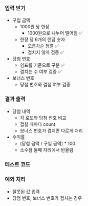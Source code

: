 ### 입력 받기
- 구입 금액
    - 1000원 당 한장
        - 1000원으로 나누어 떨어짐 ✅
    - 한장 당 6개의 랜덤 숫자
        - 오름차순 정렬 ✅
        - 겹치지 않게 검증 ✅
- 당첨 번호
    - 쉼표를 기준으로 구분 ✅
    - 겹치는 수 여부 검증 ✅
- 보너스 번호
    - 당첨 번호와 겹침 여부 검증
### 결과 출력
- 당첨 내역
    - 각 로또와 당첨 번호 비교
    - 겹칠 때마다 count
    - 보너스 번호가 겹치면 다르게 처리
- 수익률
    - (당첨 금액 / 구입 금액) * 100
    - 소수점 둘째 자리에서 반올림
### 테스트 코드
### 예외 처리
- 잘못된 값 입력
- 당첨 번호, 보너스 번호가 겹치는 경우